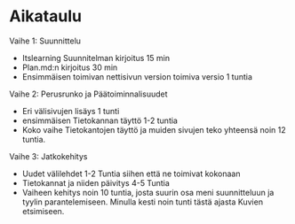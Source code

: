 # Aikataulu

Vaihe 1: Suunnittelu
- Itslearning Suunnitelman kirjoitus 15 min
- Plan.md:n kirjoitus 30 min
- Ensimmäisen toimivan nettisivun version toimiva versio 1 tuntia

Vaihe 2: Perusrunko ja Päätoiminnalisuudet
- Eri välisivujen lisäys 1 tunti
- ensimmäisen Tietokannan täyttö 1-2 tuntia
- Koko vaihe Tietokantojen täyttö ja muiden sivujen teko yhteensä noin 12 tuntia.

Vaihe 3: Jatkokehitys
- Uudet välilehdet 1-2 Tuntia siihen että ne toimivat kokonaan
- Tietokannat ja niiden päivitys 4-5 Tuntia
- Vaiheen kehitys noin 10 tuntia, josta suurin osa meni suunnitteluun ja tyylin parantelemiseen. Minulla kesti noin tunti tästä ajasta Kuvien etsimiseen.

